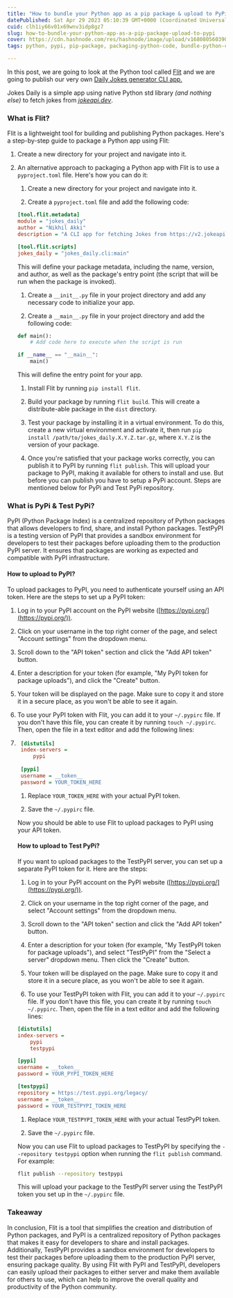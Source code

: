 ```yaml
---
title: "How to bundle your Python app as a pip package & upload to PyPi?"
datePublished: Sat Apr 29 2023 05:10:39 GMT+0000 (Coordinated Universal Time)
cuid: clh1iy66v01x69wnv3idp8gz7
slug: how-to-bundle-your-python-app-as-a-pip-package-upload-to-pypi
cover: https://cdn.hashnode.com/res/hashnode/image/upload/v1680805603909/9c100d2d-554e-4cba-b006-4203bb8b17bb.png
tags: python, pypi, pip-package, packaging-python-code, bundle-python-code

---
```


In this post, we are going to look at the Python tool called [Flit](https://flit.pypa.io/en/stable/) and we are going to publish our very own [Daily Jokes generator CLI app.](https://pypi.org/project/jokes_daily/)

Jokes Daily is a simple app using native Python std library *(and nothing else)* to fetch jokes from [*jokeapi.dev*](https://v2.jokeapi.dev).

### What is Flit?

Flit is a lightweight tool for building and publishing Python packages. Here's a step-by-step guide to package a Python app using Flit:

1. Create a new directory for your project and navigate into it.
    
2. An alternative approach to packaging a Python app with Flit is to use a `pyproject.toml` file. Here's how you can do it:
    
    1. Create a new directory for your project and navigate into it.
        
    2. Create a `pyproject.toml` file and add the following code:
        
    
    ```ini
    [tool.flit.metadata]
    module = "jokes_daily"
    author = "Nikhil Akki"
    description = "A CLI app for fetching Jokes from https://v2.jokeapi.dev"
    
    [tool.flit.scripts]
    jokes_daily = "jokes_daily.cli:main"
    ```
    
    This will define your package metadata, including the name, version, and author, as well as the package's entry point (the script that will be run when the package is invoked).
    
    1. Create a `__init__.py` file in your project directory and add any necessary code to initialize your app.
        
    2. Create a `__main__.py` file in your project directory and add the following code:
        
    
    ```python
    def main():
        # Add code here to execute when the script is run
    
    if __name__ == "__main__":
        main()
    ```
    
    This will define the entry point for your app.
    
    1. Install Flit by running `pip install flit`.
        
    2. Build your package by running `flit build`. This will create a distribute-able package in the `dist` directory.
        
    3. Test your package by installing it in a virtual environment. To do this, create a new virtual environment and activate it, then run `pip install /path/to/jokes_daily.X.Y.Z.tar.gz`, where `X.Y.Z` is the version of your package.
        
    4. Once you're satisfied that your package works correctly, you can publish it to PyPI by running `flit publish`. This will upload your package to PyPI, making it available for others to install and use. But before you can publish you have to setup a PyPi account. Steps are mentioned below for PyPi and Test PyPi repository.
        

### What is PyPi & Test PyPi?

PyPI (Python Package Index) is a centralized repository of Python packages that allows developers to find, share, and install Python packages. TestPyPI is a testing version of PyPI that provides a sandbox environment for developers to test their packages before uploading them to the production PyPI server. It ensures that packages are working as expected and compatible with PyPI infrastructure.

#### How to upload to PyPI?

To upload packages to PyPI, you need to authenticate yourself using an API token. Here are the steps to set up a PyPI token:

1. Log in to your PyPI account on the PyPI website ([https://pypi.org/](https://pypi.org/)).
    
2. Click on your username in the top right corner of the page, and select "Account settings" from the dropdown menu.
    
3. Scroll down to the "API token" section and click the "Add API token" button.
    
4. Enter a description for your token (for example, "My PyPI token for package uploads"), and click the "Create" button.
    
5. Your token will be displayed on the page. Make sure to copy it and store it in a secure place, as you won't be able to see it again.
    
6. To use your PyPI token with Flit, you can add it to your `~/.pypirc` file. If you don't have this file, you can create it by running `touch ~/.pypirc`. Then, open the file in a text editor and add the following lines:
    
7. ```ini
    [distutils]
    index-servers =
        pypi
    
    [pypi]
    username = __token__
    password = YOUR_TOKEN_HERE
    ```
    
    1. Replace `YOUR_TOKEN_HERE` with your actual PyPI token.
        
    2. Save the `~/.pypirc` file.
        
    
    Now you should be able to use Flit to upload packages to PyPI using your API token.
    
    #### How to upload to Test PyPi?
    
    If you want to upload packages to the TestPyPI server, you can set up a separate PyPI token for it. Here are the steps:
    
    1. Log in to your PyPI account on the PyPI website ([https://pypi.org/](https://pypi.org/)).
        
    2. Click on your username in the top right corner of the page, and select "Account settings" from the dropdown menu.
        
    3. Scroll down to the "API token" section and click the "Add API token" button.
        
    4. Enter a description for your token (for example, "My TestPyPI token for package uploads"), and select "TestPyPI" from the "Select a server" dropdown menu. Then click the "Create" button.
        
    5. Your token will be displayed on the page. Make sure to copy it and store it in a secure place, as you won't be able to see it again.
        
    6. To use your TestPyPI token with Flit, you can add it to your `~/.pypirc` file. If you don't have this file, you can create it by running `touch ~/.pypirc`. Then, open the file in a text editor and add the following lines:
        
    
    ```ini
    [distutils]
    index-servers =
        pypi
        testpypi
    
    [pypi]
    username = __token__
    password = YOUR_PYPI_TOKEN_HERE
    
    [testpypi]
    repository = https://test.pypi.org/legacy/
    username = __token__
    password = YOUR_TESTPYPI_TOKEN_HERE
    ```
    
    1. Replace `YOUR_TESTPYPI_TOKEN_HERE` with your actual TestPyPI token.
        
    2. Save the `~/.pypirc` file.
        
    
    Now you can use Flit to upload packages to TestPyPI by specifying the `--repository testpypi` option when running the `flit publish` command. For example:
    
    ```bash
    flit publish --repository testpypi
    ```
    
    This will upload your package to the TestPyPI server using the TestPyPI token you set up in the `~/.pypirc` file.
    

### Takeaway

In conclusion, Flit is a tool that simplifies the creation and distribution of Python packages, and PyPI is a centralized repository of Python packages that makes it easy for developers to share and install packages. Additionally, TestPyPI provides a sandbox environment for developers to test their packages before uploading them to the production PyPI server, ensuring package quality. By using Flit with PyPI and TestPyPI, developers can easily upload their packages to either server and make them available for others to use, which can help to improve the overall quality and productivity of the Python community.